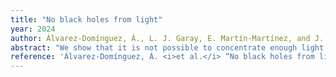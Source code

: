 ```yaml
---
title: "No black holes from light"
year: 2024
author: Álvarez-Domínguez, Á., L. J. Garay, E. Martín-Martínez, and J. Polo-Gómez
abstract: "We show that it is not possible to concentrate enough light to precipitate the formation of an event horizon. We argue that the dissipative quantum effects coming from the self-interaction of light (such as vacuum polarization) are enough to prevent any meaningful buildup of energy that could create a black hole in any realistic scenario."
reference: 'Álvarez-Domínguez, Á. <i>et al.</i> “No black holes from light.” <a href="https://doi.org/10.1103/PhysRevLett.133.041401" target="_blank"><i>Physical Review Letters</i> <strong>133</strong> 041401 (2024)</a>. arXiv: <a href="https://arxiv.org/abs/2405.02389" target="_blank">2405.02389 [gr-qc]</a>.'
---
```

